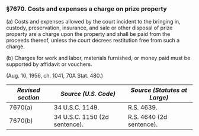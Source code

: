 ### §7670. Costs and expenses a charge on prize property ###

(a) Costs and expenses allowed by the court incident to the bringing in, custody, preservation, insurance, and sale or other disposal of prize property are a charge upon the property and shall be paid from the proceeds thereof, unless the court decrees restitution free from such a charge.

(b) Charges for work and labor, materials furnished, or money paid must be supported by affidavit or vouchers.

(Aug. 10, 1956, ch. 1041, 70A Stat. 480.)

|*Revised section*|    *Source (U.S. Code)*     |*Source (Statutes at Large)*|
|-----------------|-----------------------------|----------------------------|
|     7670(a)     |       34 U.S.C. 1149.       |         R.S. 4639.         |
|     7670(b)     |34 U.S.C. 1150 (2d sentence).|  R.S. 4640 (2d sentence).  |